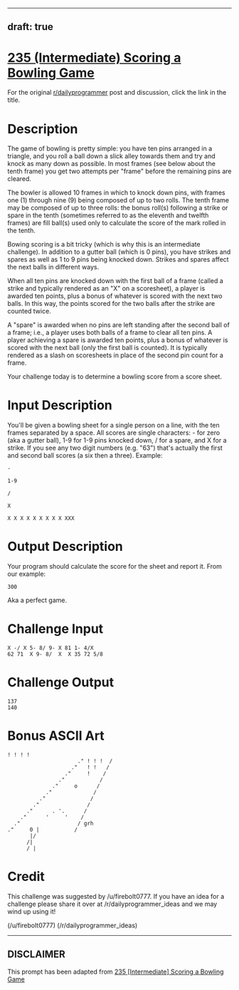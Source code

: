 ---
draft: true
----

# [235 (Intermediate) Scoring a Bowling Game](https://www.reddit.com/r/dailyprogrammer/comments/3ntsni/20151007_challenge_235_intermediate_scoring_a/)

For the original [r/dailyprogrammer](https://www.reddit.com/r/dailyprogrammer/) post and discussion, click the link in the title.

# Description
The game of bowling is pretty simple: you have ten pins arranged in a triangle, and you roll a ball down a slick alley towards them and try and knock as many down as possible. In most frames (see below about the tenth frame) you get two attempts per "frame" before the remaining pins are cleared. 

The bowler is allowed 10 frames in which to knock down pins, with frames one (1) through nine (9) being composed of up to two rolls. The tenth frame may be composed of up to three rolls: the bonus roll(s) following a strike or spare in the tenth (sometimes referred to as the eleventh and twelfth frames) are fill ball(s) used only to calculate the score of the mark rolled in the tenth.

Bowing scoring is a bit tricky (which is why this is an intermediate challenge). In addition to a gutter ball (which is 0 pins), you have strikes and spares as well as 1 to 9 pins being knocked down. Strikes and spares affect the next balls in different ways. 

When all ten pins are knocked down with the first ball of a frame (called a strike and typically rendered as an "X" on a scoresheet), a player is awarded ten points, plus a bonus of whatever is scored with the next two balls. In this way, the points scored for the two balls after the strike are counted twice.

A "spare" is awarded when no pins are left standing after the second ball of a frame; i.e., a player uses both balls of a frame to clear all ten pins. A player achieving a spare is awarded ten points, plus a bonus of whatever is scored with the next ball (only the first ball is counted). It is typically rendered as a slash on scoresheets in place of the second pin count for a frame.

Your challenge today is to determine a bowling score from a score sheet.

# Input Description
You'll be given a bowling sheet for a single person on a line, with the ten frames separated by a space. All scores are single characters: - for zero (aka a gutter ball), 1-9 for 1-9 pins knocked down, / for a spare, and X for a strike. If you see any two digit numbers (e.g. "63") that's actually the first and second ball scores (a six then a three). Example:


```
-
```

```
1-9
```

```
/
```

```
X
```

```
X X X X X X X X X XXX
```
# Output Description
Your program should calculate the score for the sheet and report it. From our example:


```
300
```
Aka a perfect game.

# Challenge Input

```
X -/ X 5- 8/ 9- X 81 1- 4/X
62 71  X 9- 8/  X  X 35 72 5/8
```
# Challenge Output

```
137
140
```
# Bonus ASCII Art

```
! ! ! !
                      ." ! ! !  /
                    ."   ! !   /
                  ."     !    /
                ."           /
              ."     o      /
            ."             /
          ."              /
        ."               /
      ."      . '.      /
    ."      '     '    /
  ."                  / grh
."     0 |           /
       |/
      /|
      / |
```
# Credit
This challenge was suggested by /u/firebolt0777. If you have an idea for a challenge please share it over at /r/dailyprogrammer_ideas and we may wind up using it!

(/u/firebolt0777)
(/r/dailyprogrammer_ideas)

----
## **DISCLAIMER**
This prompt has been adapted from [235 [Intermediate] Scoring a Bowling Game](https://www.reddit.com/r/dailyprogrammer/comments/3ntsni/20151007_challenge_235_intermediate_scoring_a/
)
